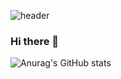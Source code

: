 ![header](https://capsule-render.vercel.app/api?type=waving&color=gradient&height=300&section=header&text=AN%20YERI&fontSize=90)
### Hi there 👋
![Anurag's GitHub stats](https://github-readme-stats.vercel.app/api?username=Anyeri&show_icons=true&theme=radical)

